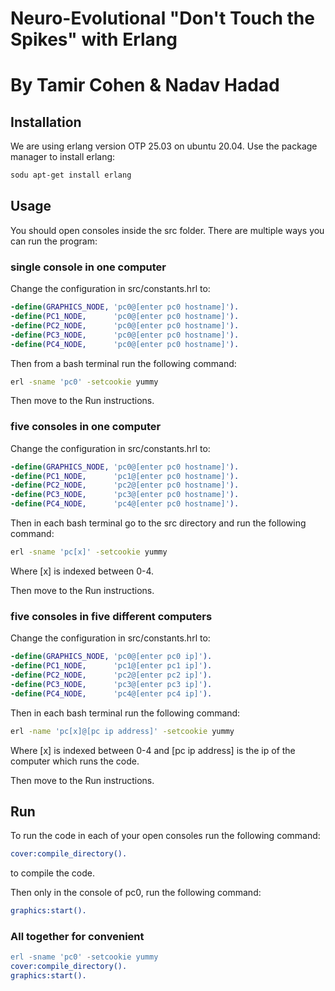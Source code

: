 # Neuro-Evolutional "Don't Touch the Spikes" with Erlang
# By Tamir Cohen & Nadav Hadad


## Installation
We are using erlang version OTP 25.03 on ubuntu 20.04.
Use the package manager to install erlang:
```bash
sodu apt-get install erlang
```

## Usage
You should open consoles inside the src folder.
There are multiple ways you can run the program:

### single console in one computer
Change the configuration in src/constants.hrl to:
```erlang
-define(GRAPHICS_NODE, 'pc0@[enter pc0 hostname]').
-define(PC1_NODE,      'pc0@[enter pc0 hostname]').
-define(PC2_NODE,      'pc0@[enter pc0 hostname]').
-define(PC3_NODE,      'pc0@[enter pc0 hostname]').
-define(PC4_NODE,      'pc0@[enter pc0 hostname]').
```
Then from a bash terminal run the following command:
```bash
erl -sname 'pc0' -setcookie yummy
```
Then move to the Run instructions.

### five consoles in one computer
Change the configuration in src/constants.hrl to:
```erlang
-define(GRAPHICS_NODE, 'pc0@[enter pc0 hostname]').
-define(PC1_NODE,      'pc1@[enter pc0 hostname]').
-define(PC2_NODE,      'pc2@[enter pc0 hostname]').
-define(PC3_NODE,      'pc3@[enter pc0 hostname]').
-define(PC4_NODE,      'pc4@[enter pc0 hostname]').
```
Then in each bash terminal go to the src directory and run the following command:
```bash
erl -sname 'pc[x]' -setcookie yummy
```
Where [x] is indexed between 0-4.

Then move to the Run instructions.

### five consoles in five different computers
Change the configuration in src/constants.hrl to:

```erlang
-define(GRAPHICS_NODE, 'pc0@[enter pc0 ip]').
-define(PC1_NODE,      'pc1@[enter pc1 ip]').
-define(PC2_NODE,      'pc2@[enter pc2 ip]').
-define(PC3_NODE,      'pc3@[enter pc3 ip]').
-define(PC4_NODE,      'pc4@[enter pc4 ip]').
```

Then in each bash terminal run the following command:
```bash
erl -name 'pc[x]@[pc ip address]' -setcookie yummy
```
Where [x] is indexed between 0-4 and [pc ip address] is the ip of the computer which runs the code.

Then move to the Run instructions.

## Run
To run the code in each of your open consoles run the following command:
```erlang
cover:compile_directory().
```
to compile the code.

Then only in the console of pc0, run the following command:
```erlang
graphics:start().
```

### All together for convenient
```erlang
erl -sname 'pc0' -setcookie yummy
cover:compile_directory().
graphics:start().
```